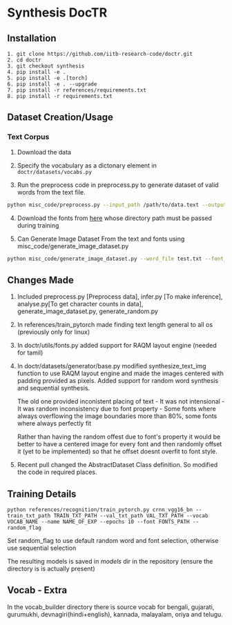 # Synthesis DocTR


## Installation

```
1. git clone https://github.com/iitb-research-code/doctr.git
2. cd doctr
3. git checkout synthesis
4. pip install -e .
5. pip install -e .[torch]
6. pip install -e . --upgrade
7. pip install -r references/requirements.txt
8. pip install -r requirements.txt
```

## Dataset Creation/Usage


### Text Corpus

1. Download the data 

2. Specify the vocabulary as a dictonary element in ```doctr/datasets/vocabs.py```

3. Run the preprocess code in preprocess.py to generate dataset of valid words from the text file.

```sh
python misc_code/preprocess.py --input_path /path/to/data.text --output_path data/trial --vocab devanagiri --sample 0.5 --unique --continue_check
```

4. Download the fonts from [here](https://github.com/iitb-research-code/indic-fonts/tree/main/devanagiri_google) whose directory path must be passed during training

5. Can Generate Image Dataset From the text and fonts using misc_code/generate_image_dataset.py
```sh
python misc_code/generate_image_dataset.py --word_file test.txt --font_dir fonts --out_dir sample_data
```

## Changes Made

1) Included preprocess.py [Preprocess data], infer.py [To make inference], analyse.py[To get character counts in data], generate_image_dataset.py, generate_random.py

2) In references/train_pytorch made finding text length general to all os (previously only for linux)

3) In doctr/utils/fonts.py added support for RAQM layout engine (needed for tamil)

4) In doctr/datasets/generator/base.py modified synthesize_text_img function to use RAQM layout engine and made the images centered with padding provided as pixels. Added support for random word synthesis and sequential synthesis.

    The old one provided inconistent placing of text - It was not intensional - It was random inconsistency due to font property - Some fonts where always overflowing the image boundaries more than 80%, some fonts where always perfectly fit
    
    Rather than having the random offest due to font's property it would be better to have a centered image for every font and then randomly offset it (yet to be implemented) so that he offset doesnt overfit to font style.

5) Recent pull changed the AbstractDataset Class definition. So modified the code in required places.

## Training Details

```
python references/recognition/train_pytorch.py crnn_vgg16_bn --train_txt_path TRAIN_TXT_PATH --val_txt_path VAL_TXT_PATH --vocab VOCAB_NAME --name NAME_OF_EXP --epochs 10 --font FONTS_PATH --random_flag
```
Set random_flag to use default random word and font selection, otherwise use sequential selection

The resulting models is saved in *models* dir in the repository (ensure the directory is is actually present)

## Vocab - Extra

In the vocab_builder directory there is source vocab for bengali, gujarati, gurumukhi, devnagiri(hindi+english), kannada, malayalam, oriya and telugu.

